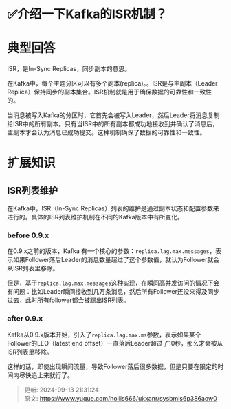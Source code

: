 # ✅介绍一下Kafka的ISR机制？

# 典型回答


ISR，是In-Sync Replicas，同步副本的意思。



在Kafka中，每个主题分区可以有多个副本(replica)。。ISR是与主副本（Leader Replica）保持同步的副本集合。ISR机制就是用于确保数据的可靠性和一致性的。



当消息被写入Kafka的分区时，它首先会被写入Leader，然后Leader将消息复制给ISR中的所有副本。只有当ISR中的所有副本都成功地接收到并确认了消息后，主副本才会认为消息已成功提交。这种机制确保了数据的可靠性和一致性。



# 扩展知识


## ISR列表维护


在Kafka中，ISR（In-Sync Replicas）列表的维护是通过副本状态和配置参数来进行的。具体的ISR列表维护机制在不同的Kafka版本中有所变化。



### before 0.9.x


在0.9.x之前的版本，Kafka 有一个核心的参数：`replica.lag.max.messages`，表示如果Follower落后Leader的消息数量超过了这个参数值，就认为Follower就会从ISR列表里移除。



但是，基于`replica.lag.max.messages`这种实现，在瞬间高并发访问的情况下会有问题：比如Leader瞬间接收到几万条消息，然后所有Follower还没来得及同步过去，此时所有follower都会被踢出ISR列表。



### after 0.9.x


Kafka从0.9.x版本开始，引入了`replica.lag.max.ms`参数，表示如果某个Follower的LEO（latest end offset）一直落后Leader超过了10秒，那么才会被从ISR列表里移除。



这样的话，即使出现瞬间流量，导致Follower落后很多数据，但是只要在限定的时间内尽快追上来就行了。







> 更新: 2024-09-13 21:31:24  
> 原文: <https://www.yuque.com/hollis666/ukxanr/sysbmls6p386aow0>